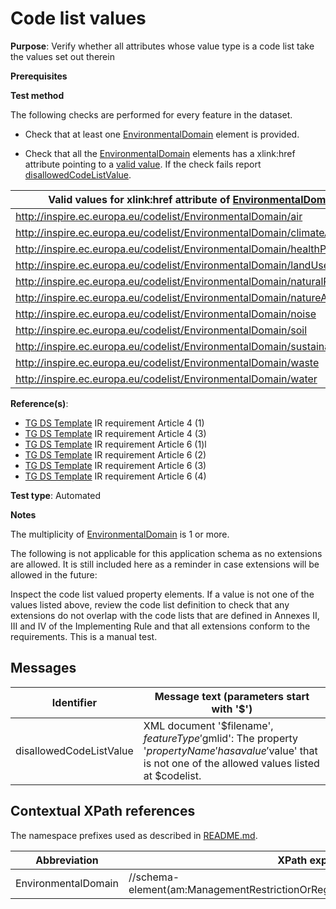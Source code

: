 # Code list values

**Purpose**: Verify whether all attributes whose value type is a code list take the values set out therein

**Prerequisites**

**Test method**

The following checks are performed for every feature in the dataset.

* Check that at least one [EnvironmentalDomain](#EnvironmentalDomain) element is provided.

* Check that all the [EnvironmentalDomain](#EnvironmentalDomain) elements has a xlink:href attribute pointing to a [valid value](#validValue). If the check fails report [disallowedCodeListValue](#disallowedCodeListValue).


| <a name="validValue"></a> Valid values for xlink:href attribute of [EnvironmentalDomain](#EnvironmentalDomain) element | 
| ---- | 
| http://inspire.ec.europa.eu/codelist/EnvironmentalDomain/air | 
| http://inspire.ec.europa.eu/codelist/EnvironmentalDomain/climateAndClimateChange | 
| http://inspire.ec.europa.eu/codelist/EnvironmentalDomain/healthProtection | 
| http://inspire.ec.europa.eu/codelist/EnvironmentalDomain/landUse | 
| http://inspire.ec.europa.eu/codelist/EnvironmentalDomain/naturalResources | 
| http://inspire.ec.europa.eu/codelist/EnvironmentalDomain/natureAndBiodiversity | 
| http://inspire.ec.europa.eu/codelist/EnvironmentalDomain/noise | 
| http://inspire.ec.europa.eu/codelist/EnvironmentalDomain/soil | 
| http://inspire.ec.europa.eu/codelist/EnvironmentalDomain/sustainableDevelopment | 
| http://inspire.ec.europa.eu/codelist/EnvironmentalDomain/waste | 
| http://inspire.ec.europa.eu/codelist/EnvironmentalDomain/water | 

**Reference(s)**: 

* [TG DS Template](./README.md#ref_TG_DS_tmpl) IR requirement Article 4 (1)
* [TG DS Template](./README.md#ref_TG_DS_tmpl) IR requirement Article 4 (3)
* [TG DS Template](./README.md#ref_TG_DS_tmpl) IR requirement Article 6 (1)l
* [TG DS Template](./README.md#ref_TG_DS_tmpl) IR requirement Article 6 (2)
* [TG DS Template](./README.md#ref_TG_DS_tmpl) IR requirement Article 6 (3)
* [TG DS Template](./README.md#ref_TG_DS_tmpl) IR requirement Article 6 (4)

**Test type**: Automated

**Notes**

The multiplicity of [EnvironmentalDomain](#EnvironmentalDomain) is 1 or more.

The following is not applicable for this application schema as no extensions are allowed. It is still included here as a reminder in case extensions will be allowed in the future:

Inspect the code list valued property elements. If a value is not one of the values listed above, review the code list definition to check that any extensions do not overlap with the code lists that are defined in Annexes II, III and IV of the Implementing Rule and that all extensions conform to the requirements. This is a manual test.

## Messages

Identifier  |  Message text (parameters start with '$')
---------------------------------------------------------- | -------------------------------------------------------------------------
disallowedCodeListValue <a name="disallowedCodeListValue"/>  |  XML document '$filename', $featureType '$gmlid': The property '$propertyName' has a value '$value' that is not one of the allowed values listed at $codelist. 

## Contextual XPath references

The namespace prefixes used as described in [README.md](http://inspire.ec.europa.eu/id/ats/data-am/3.1/am-as/README#namespaces).

Abbreviation                                               |  XPath expression
---------------------------------------------------------- | -------------------------------------------------------------------------
EnvironmentalDomain <a name="EnvironmentalDomain"></a>   | //schema-element(am:ManagementRestrictionOrRegulationZone)/am:environmentalDomain
